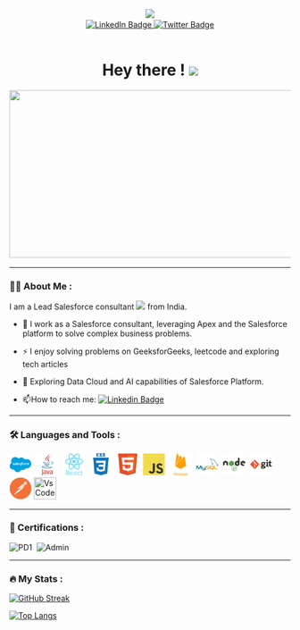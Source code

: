 <!-- Banner Image -->
<div id="header" align="center">
  <img src="https://media.giphy.com/media/M9gbBd9nbDrOTu1Mqx/giphy.gif" width="100"/>
</div>

<!-- Social Links Here -->

<div id="badges" align="center">
  <a href="https://www.linkedin.com/in/vijesh19/" target="_blank">
    <img src="https://img.shields.io/badge/LinkedIn-blue?style=for-the-badge&logo=linkedin&logoColor=white" alt="LinkedIn Badge"/>
  </a>
  <a href="https://x.com/vijesh_19" target="_blank">
    <img src="https://img.shields.io/twitter/follow/Vijesh_19?logo=x&logoColor=white&style=for-the-badge" alt="Twitter Badge"/>
  </a>
</div>

<div align="center">
  <img src="https://komarev.com/ghpvc/?username=VijeshSharma&style=flat-square&color=blue" alt=""/>
</div>


<!-- About content here -->
<div id="body" align="center">
  <h1>
   Hey there ! <img src="https://media.giphy.com/media/hvRJCLFzcasrR4ia7z/giphy.gif" width="30px"/>
 </h1>
<div>

<div align="center">
  <img src="https://i.giphy.com/media/v1.Y2lkPTc5MGI3NjExanBzOHdvcDVvazV0cHhsem9jMm12dXFhdGQ2ODFwczg5ZmRtMDMyaCZlcD12MV9pbnRlcm5hbF9naWZfYnlfaWQmY3Q9Zw/a6AhHy0NNmsKo1JK1D/giphy.gif" width="600" height="300"/>
</div>

<div align="left">
  
  ---
  
  ### :man_technologist: About Me :

  I am a Lead Salesforce consultant <img src="https://media.giphy.com/media/WUlplcMpOCEmTGBtBW/giphy.gif" width="30"> from India.

- :telescope: I work as a Salesforce consultant, leveraging Apex and the Salesforce platform to solve complex business problems.

- :zap:  I enjoy solving problems on GeeksforGeeks, leetcode and exploring tech articles
  
- :seedling: Exploring Data Cloud and AI capabilities of Salesforce Platform.

- :mailbox:How to reach me: [![Linkedin Badge](https://img.shields.io/badge/-kakbar-blue?style=flat&logo=Linkedin&logoColor=white)](https://www.linkedin.com/in/vijesh19/)

---

### :hammer_and_wrench: Languages and Tools :

<div>
  <img src="https://github.com/devicons/devicon/blob/master/icons/salesforce/salesforce-original.svg" title="Salesforce" alt="Salesforce" width="40" height="40"/>&nbsp;
  <img src="https://github.com/devicons/devicon/blob/master/icons/java/java-original-wordmark.svg" title="Java" alt="Java" width="40" height="40"/>&nbsp;
  <img src="https://github.com/devicons/devicon/blob/master/icons/react/react-original-wordmark.svg" title="React" alt="React" width="40" height="40"/>&nbsp;
  <img src="https://github.com/devicons/devicon/blob/master/icons/css3/css3-plain-wordmark.svg"  title="CSS3" alt="CSS" width="40" height="40"/>&nbsp;
  <img src="https://github.com/devicons/devicon/blob/master/icons/html5/html5-original.svg" title="HTML5" alt="HTML" width="40" height="40"/>&nbsp;
  <img src="https://github.com/devicons/devicon/blob/master/icons/javascript/javascript-original.svg" title="JavaScript" alt="JavaScript" width="40" height="40"/>&nbsp;
  <img src="https://github.com/devicons/devicon/blob/master/icons/firebase/firebase-plain-wordmark.svg" title="Firebase" alt="Firebase" width="40" height="40"/>&nbsp;
  <img src="https://github.com/devicons/devicon/blob/master/icons/mysql/mysql-original-wordmark.svg" title="MySQL"  alt="MySQL" width="40" height="40"/>&nbsp;
  <img src="https://github.com/devicons/devicon/blob/master/icons/nodejs/nodejs-original-wordmark.svg" title="NodeJS" alt="NodeJS" width="40" height="40"/>&nbsp;
  <img src="https://github.com/devicons/devicon/blob/master/icons/git/git-original-wordmark.svg" title="Git" **alt="Git" width="40" height="40"/>
  <img src="https://github.com/devicons/devicon/blob/master/icons/postman/postman-original.svg" title="Postman" **alt="Postman" width="40" height="40"/>
  <img src="https://user-images.githubusercontent.com/25181517/192108891-d86b6220-e232-423a-bf5f-90903e6887c3.png" title="VsCode" **alt="VsCode" width="40" height="40"/>
</div>

---

### 📜 Certifications :
<div>
  <img src="https://sfcertified.com/wp-content/uploads/2022/04/Platform-Developer-I.png" title="Java" alt="PD1" width="100" height="100"/>&nbsp;
  <img src="https://developer.salesforce.com/resources2/certification-site/images/Certifications-logo/Administrator.png" title="Admin" alt="Admin" width="100" height="100"/>&nbsp;
</div>


---

### :fire: My Stats :
[![GitHub Streak](http://github-readme-streak-stats.herokuapp.com?user=VijeshSharma&theme=dark&background=000000)](https://git.io/streak-stats)

[![Top Langs](https://github-readme-stats.vercel.app/api/top-langs/?username=VijeshSharma&layout=compact&theme=vision-friendly-dark)](https://github.com/anuraghazra/github-readme-stats)
  
</div>

